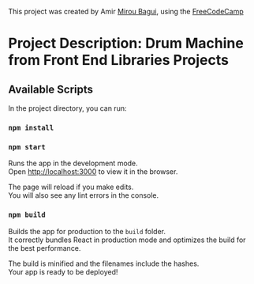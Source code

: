 This project was created by Amir [Mirou Bagui](https://github.com/MirouBagui), using the [FreeCodeCamp](https://www.freecodecamp.org/miroubagui)

# Project Description: Drum Machine from Front End Libraries Projects

## Available Scripts

In the project directory, you can run:

### `npm install`

### `npm start`

Runs the app in the development mode.<br />
Open [http://localhost:3000](http://localhost:3000) to view it in the browser.

The page will reload if you make edits.<br />
You will also see any lint errors in the console.

### `npm build`

Builds the app for production to the `build` folder.<br />
It correctly bundles React in production mode and optimizes the build for the best performance.

The build is minified and the filenames include the hashes.<br />
Your app is ready to be deployed!
